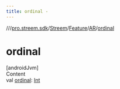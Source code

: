 ```yaml
---
title: ordinal -
---
```

//[<root>](../../../../../index.md)/[pro.streem.sdk](../../../index.md)/[Streem](../../index.md)/[Feature](../index.md)/[AR](index.md)/[ordinal](ordinal.md)



# ordinal  
[androidJvm]  
Content  
val [ordinal](ordinal.md): [Int](https://kotlinlang.org/api/latest/jvm/stdlib/kotlin/-int/index.html)  




